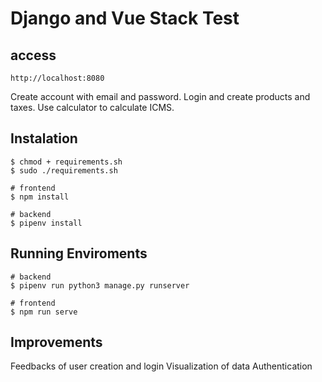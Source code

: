 # Django and Vue Stack Test

## access
```
http://localhost:8080
```
Create account with email and password.
Login and create products and taxes.
Use calculator to calculate ICMS.

## Instalation
```
$ chmod + requirements.sh
$ sudo ./requirements.sh

# frontend
$ npm install

# backend
$ pipenv install
```

## Running Enviroments
```
# backend
$ pipenv run python3 manage.py runserver

# frontend
$ npm run serve
```

## Improvements

Feedbacks of user creation and login
Visualization of data
Authentication